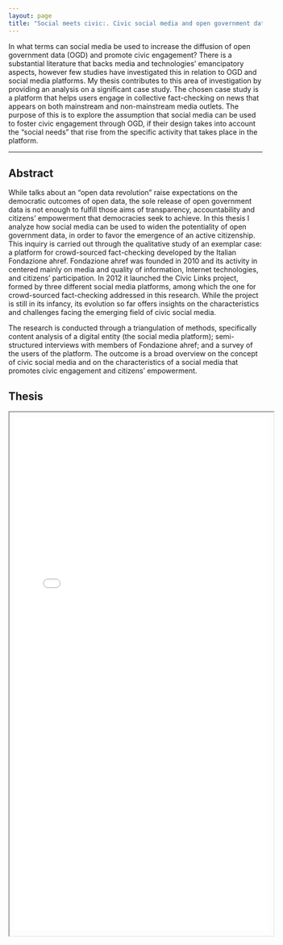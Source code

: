 ```yaml
---
layout: page
title: "Social meets civic:. Civic social media and open government data: An inquiry on collaborative fact-checking for citizens’ empowerment"
---
```

In what terms can social media be used to increase the diffusion of open government data (OGD) and promote civic engagement? There is a substantial literature that backs media and technologies’ emancipatory aspects, however few studies have investigated this in relation to OGD and social media platforms. My thesis contributes to this area of investigation by providing an analysis on a significant case study. The chosen case study is a platform that helps users engage in collective fact-checking on news that appears on both mainstream and non-mainstream media outlets. The purpose of this is to explore the assumption that social media can be used to foster civic engagement through OGD, if their design takes into account the “social needs” that rise from the specific activity that takes place in the platform.
<hr>

<h2>Abstract</h2>
While talks about an “open data revolution” raise expectations on the democratic outcomes of open data, the sole release of open government data is not enough to fulfill those aims of transparency, accountability and citizens’ empowerment that democracies seek to achieve. In this thesis I analyze how social media can be used to widen the potentiality of open government data, in order to favor the emergence of an active citizenship. This inquiry is carried out through the qualitative study of an exemplar case: a platform for crowd-sourced fact-checking developed by the Italian Fondazione ahref. Fondazione ahref was founded in 2010 and its activity in centered mainly on media and quality of information, Internet technologies, and citizens’ participation. In 2012 it launched the Civic Links project, formed by three different social media platforms, among which the one for crowd-sourced fact-checking addressed in this research. While the project is still in its infancy, its evolution so far offers insights on the characteristics and challenges facing the emerging field of civic social media.

The research is conducted through a triangulation of methods, specifically content analysis of a digital entity (the social media platform); semi-structured interviews with members of Fondazione ahref; and a survey of the users of the platform. The outcome is a broad overview on the concept of civic social media and on the characteristics of a social media that promotes civic engagement and citizens’ empowerment.

<h2>Thesis</h2>
<iframe src="files/MA-thesis.pdf" style="width:100%;height:1020px; padding:10px"></iframe> 
